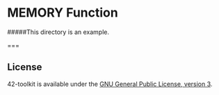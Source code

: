 MEMORY Function
=======


#####This directory is an example.


===
## License

42-toolkit is available under the [GNU General Public License, version 3](LICENSE).
